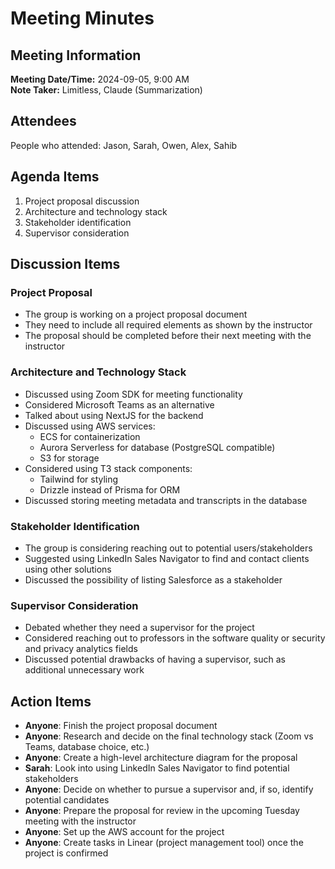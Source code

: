 # Meeting Minutes
## Meeting Information
**Meeting Date/Time:** 2024-09-05, 9:00 AM  
**Note Taker:** Limitless, Claude (Summarization)

## Attendees
People who attended: Jason, Sarah, Owen, Alex, Sahib

## Agenda Items
1. Project proposal discussion
2. Architecture and technology stack
3. Stakeholder identification
4. Supervisor consideration

## Discussion Items
### Project Proposal
- The group is working on a project proposal document
- They need to include all required elements as shown by the instructor
- The proposal should be completed before their next meeting with the instructor

### Architecture and Technology Stack
- Discussed using Zoom SDK for meeting functionality
- Considered Microsoft Teams as an alternative
- Talked about using NextJS for the backend
- Discussed using AWS services:
  - ECS for containerization
  - Aurora Serverless for database (PostgreSQL compatible)
  - S3 for storage
- Considered using T3 stack components:
  - Tailwind for styling
  - Drizzle instead of Prisma for ORM
- Discussed storing meeting metadata and transcripts in the database

### Stakeholder Identification
- The group is considering reaching out to potential users/stakeholders
- Suggested using LinkedIn Sales Navigator to find and contact clients using other solutions
- Discussed the possibility of listing Salesforce as a stakeholder

### Supervisor Consideration
- Debated whether they need a supervisor for the project
- Considered reaching out to professors in the software quality or security and privacy analytics fields
- Discussed potential drawbacks of having a supervisor, such as additional unnecessary work

## Action Items
- **Anyone**: Finish the project proposal document
- **Anyone**: Research and decide on the final technology stack (Zoom vs Teams, database choice, etc.)
- **Anyone**: Create a high-level architecture diagram for the proposal
- **Sarah**: Look into using LinkedIn Sales Navigator to find potential stakeholders
- **Anyone**: Decide on whether to pursue a supervisor and, if so, identify potential candidates
- **Anyone**: Prepare the proposal for review in the upcoming Tuesday meeting with the instructor
- **Anyone**: Set up the AWS account for the project
- **Anyone**: Create tasks in Linear (project management tool) once the project is confirmed
